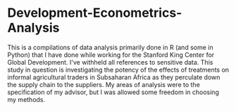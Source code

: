 # Development-Econometrics-Analysis
This is a compilations of data analysis primarily done in R (and some in Python) that I have done while working for the Stanford King Center for Global Development. I've withheld all references to sensitive data. This study in question is investigating the potency of the effects of treatments on informal agricultural traders in Subsaharan Africa as they perculate down the supply chain to the suppliers. My areas of analysis were to the specification of my advisor, but I was allowed some freedom in choosing my methods.
